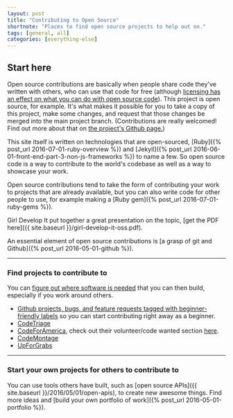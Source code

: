 ```yaml
---
layout: post
title: "Contributing to Open Source"
shortnote: "Places to find open source projects to help out on."
tags: [general, all]
categories: [everything-else]
---
```


## Start here
Open source contributions are basically when people share code they've written with others, who can use that code for free (although [licensing has an effect on what you can do with open source code](https://en.wikipedia.org/wiki/Comparison_of_free_and_open-source_software_licenses)). This project is open source, for example. It's what makes it possible for you to take a copy of this project, make some changes, and request that those changes be merged into the main project branch. (Contributions are really welcomed! Find out more about that on [the project's Github page.](https://github.com/mindplace/stack-for-yourself#contributing))

This site itself is written on technologies that are open-sourced, [Ruby]({% post_url 2016-07-01-ruby-overview %}) and [Jekyll]({% post_url 2016-06-01-front-end-part-3-non-js-frameworks %}) to name a few. So open source code is a way to contribute to the world's codebase as well as a way to showcase your work.

Open source contributions tend to take the form of contributing your work to projects that are already available, but you can also write code for other people to use, for example making a [Ruby gem]({% post_url 2016-07-01-ruby-gems %}).

Girl Develop It put together a great presentation on the topic, [get the PDF here]({{ site.baseurl }}/girl-develop-it-oss.pdf).

An essential element of open source contributions is [a grasp of git and Github]({% post_url 2016-05-01-github %}).

<hr>

### Find projects to contribute to
You can [figure out where software is needed](https://medium.com/making-lost-my-name/the-scent-of-software-3bba0d9ab36e#.alat0k7z7) that you can then build, especially if you work around others.

* [Github projects, bugs, and feature requests tagged with beginner-friendly labels](https://github.com/lucev/beginner-friendly) so you can start contributing right away as a beginner.
* [CodeTriage](http://www.codetriage.com/)
* [CodeForAmerica](https://www.codeforamerica.org/), check out their volunteer/code wanted section [here](https://www.codeforamerica.org/geeks/civicissues).
* [CodeMontage](https://www.codemontage.com/)
* [UpForGrabs](http://up-for-grabs.net/#/)

<hr>

### Start your own projects for others to contribute to
You can use tools others have built, such as [open source APIs]({{ site.baseurl }}/2016/05/01/open-apis), to create new awesome things. Find more ideas and [build your own portfolio of work]({% post_url 2016-05-01-portfolio %}).
